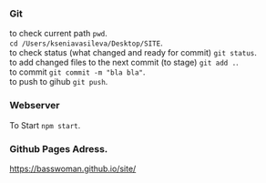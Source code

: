 ### Git   
to check current path `pwd`.      
`cd /Users/kseniavasileva/Desktop/SITE`.      
to check status (what changed and ready for commit) `git status`.      
to add changed files to the next commit (to stage) `git add .`.      
to commit `git commit -m "bla bla"`.     
to push to gihub `git push`.       


### Webserver
To Start `npm start`.      


### Github Pages Adress.     
https://basswoman.github.io/site/
